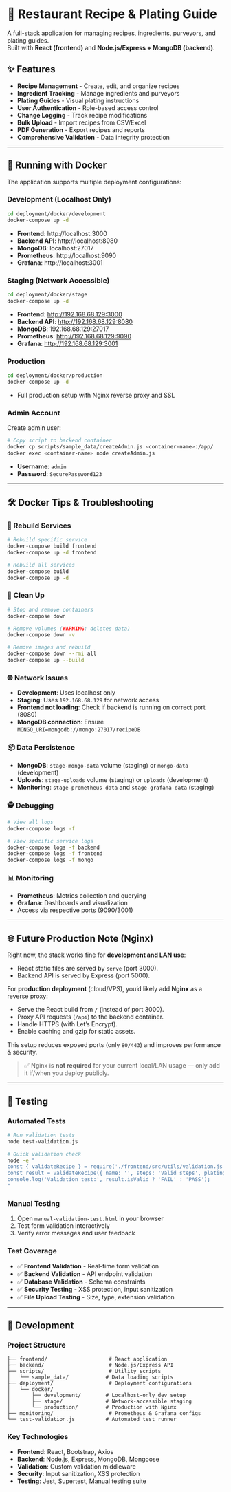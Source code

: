 # 🍴 Restaurant Recipe & Plating Guide

A full-stack application for managing recipes, ingredients, purveyors, and plating guides.  
Built with **React (frontend)** and **Node.js/Express + MongoDB (backend)**.

## ✨ Features

- **Recipe Management** - Create, edit, and organize recipes
- **Ingredient Tracking** - Manage ingredients and purveyors
- **Plating Guides** - Visual plating instructions
- **User Authentication** - Role-based access control
- **Change Logging** - Track recipe modifications
- **Bulk Upload** - Import recipes from CSV/Excel
- **PDF Generation** - Export recipes and reports
- **Comprehensive Validation** - Data integrity protection

---

## 🐳 Running with Docker

The application supports multiple deployment configurations:

### Development (Localhost Only)
```bash
cd deployment/docker/development
docker-compose up -d
```
- **Frontend**: http://localhost:3000
- **Backend API**: http://localhost:8080
- **MongoDB**: localhost:27017
- **Prometheus**: http://localhost:9090
- **Grafana**: http://localhost:3001

### Staging (Network Accessible)
```bash
cd deployment/docker/stage
docker-compose up -d
```
- **Frontend**: http://192.168.68.129:3000
- **Backend API**: http://192.168.68.129:8080
- **MongoDB**: 192.168.68.129:27017
- **Prometheus**: http://192.168.68.129:9090
- **Grafana**: http://192.168.68.129:3001

### Production
```bash
cd deployment/docker/production
docker-compose up -d
```
- Full production setup with Nginx reverse proxy and SSL

### Admin Account
Create admin user:
```bash
# Copy script to backend container
docker cp scripts/sample_data/createAdmin.js <container-name>:/app/
docker exec <container-name> node createAdmin.js
```
- **Username**: `admin`
- **Password**: `SecurePassword123`

---

## 🛠 Docker Tips & Troubleshooting

### 🔄 Rebuild Services
```bash
# Rebuild specific service
docker-compose build frontend
docker-compose up -d frontend

# Rebuild all services
docker-compose build
docker-compose up -d
```

### 🧹 Clean Up
```bash
# Stop and remove containers
docker-compose down

# Remove volumes (WARNING: deletes data)
docker-compose down -v

# Remove images and rebuild
docker-compose down --rmi all
docker-compose up --build
```

### 🌐 Network Issues
- **Development**: Uses localhost only
- **Staging**: Uses `192.168.68.129` for network access
- **Frontend not loading**: Check if backend is running on correct port (8080)
- **MongoDB connection**: Ensure `MONGO_URI=mongodb://mongo:27017/recipeDB`

### 📦 Data Persistence
- **MongoDB**: `stage-mongo-data` volume (staging) or `mongo-data` (development)
- **Uploads**: `stage-uploads` volume (staging) or `uploads` (development)
- **Monitoring**: `stage-prometheus-data` and `stage-grafana-data` (staging)

### 🕵️ Debugging
```bash
# View all logs
docker-compose logs -f

# View specific service logs
docker-compose logs -f backend
docker-compose logs -f frontend
docker-compose logs -f mongo
```

### 📊 Monitoring
- **Prometheus**: Metrics collection and querying
- **Grafana**: Dashboards and visualization
- Access via respective ports (9090/3001)

---

## 🌐 Future Production Note (Nginx)

Right now, the stack works fine for **development and LAN use**:
- React static files are served by `serve` (port 3000).
- Backend API is served by Express (port 5000).

For **production deployment** (cloud/VPS), you’d likely add **Nginx** as a reverse proxy:
- Serve the React build from `/` (instead of port 3000).
- Proxy API requests (`/api`) to the backend container.
- Handle HTTPS (with Let’s Encrypt).
- Enable caching and gzip for static assets.

This setup reduces exposed ports (only `80/443`) and improves performance & security.

> ✅ Nginx is **not required** for your current local/LAN usage — only add it if/when you deploy publicly.

---

## 🧪 Testing

### Automated Tests
```bash
# Run validation tests
node test-validation.js

# Quick validation check
node -e "
const { validateRecipe } = require('./frontend/src/utils/validation.js');
const result = validateRecipe({ name: '', steps: 'Valid steps', platingGuide: 'Valid guide', ingredients: [] });
console.log('Validation test:', result.isValid ? 'FAIL' : 'PASS');
"
```

### Manual Testing
1. Open `manual-validation-test.html` in your browser
2. Test form validation interactively
3. Verify error messages and user feedback

### Test Coverage
- ✅ **Frontend Validation** - Real-time form validation
- ✅ **Backend Validation** - API endpoint validation  
- ✅ **Database Validation** - Schema constraints
- ✅ **Security Testing** - XSS protection, input sanitization
- ✅ **File Upload Testing** - Size, type, extension validation

---

## 🔧 Development

### Project Structure
```
├── frontend/                    # React application
├── backend/                     # Node.js/Express API
├── scripts/                     # Utility scripts
│   └── sample_data/            # Data loading scripts
├── deployment/                  # Deployment configurations
│   └── docker/
│       ├── development/        # Localhost-only dev setup
│       ├── stage/              # Network-accessible staging
│       └── production/         # Production with Nginx
├── monitoring/                  # Prometheus & Grafana configs
└── test-validation.js          # Automated test runner
```

### Key Technologies
- **Frontend**: React, Bootstrap, Axios
- **Backend**: Node.js, Express, MongoDB, Mongoose
- **Validation**: Custom validation middleware
- **Security**: Input sanitization, XSS protection
- **Testing**: Jest, Supertest, Manual testing suite
